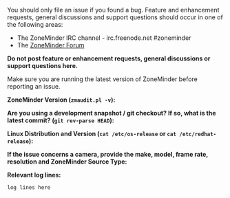 You should only file an issue if you found a bug.  Feature and enhancement requests, general discussions and support questions should occur in one of the following areas:

- The ZoneMinder IRC channel - irc.freenode.net #zoneminder
- The [ZoneMinder Forum](https://forums.zoneminder.com/)

**Do not post feature or enhancement requests, general discussions or support questions here.**

Make sure you are running the latest version of ZoneMinder before reporting an issue.

**ZoneMinder Version (`zmaudit.pl -v`):**

**Are you using a development snapshot / git checkout?  If so, what is the latest commit? (`git rev-parse HEAD`):**

**Linux Distribution and Version (`cat /etc/os-release` or `cat /etc/redhat-release`):**

**If the issue concerns a camera, provide the make, model, frame rate, resolution and ZoneMinder Source Type:**

**Relevant log lines:**
```
log lines here
```
